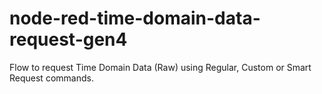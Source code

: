 # node-red-time-domain-data-request-gen4
Flow to request Time Domain Data (Raw) using Regular, Custom or Smart Request commands.
